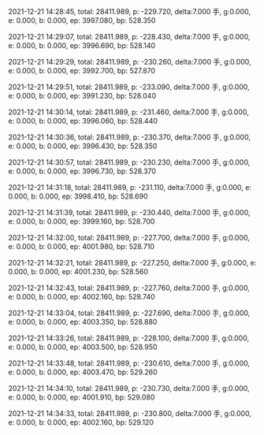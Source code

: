 2021-12-21 14:28:45, total: 28411.989, p: -229.720, delta:7.000 手, g:0.000, e: 0.000, b: 0.000, ep: 3997.080, bp: 528.350

2021-12-21 14:29:07, total: 28411.989, p: -228.430, delta:7.000 手, g:0.000, e: 0.000, b: 0.000, ep: 3996.690, bp: 528.140

2021-12-21 14:29:29, total: 28411.989, p: -230.260, delta:7.000 手, g:0.000, e: 0.000, b: 0.000, ep: 3992.700, bp: 527.870

2021-12-21 14:29:51, total: 28411.989, p: -233.090, delta:7.000 手, g:0.000, e: 0.000, b: 0.000, ep: 3991.230, bp: 528.040

2021-12-21 14:30:14, total: 28411.989, p: -231.460, delta:7.000 手, g:0.000, e: 0.000, b: 0.000, ep: 3996.060, bp: 528.440

2021-12-21 14:30:36, total: 28411.989, p: -230.370, delta:7.000 手, g:0.000, e: 0.000, b: 0.000, ep: 3996.430, bp: 528.350

2021-12-21 14:30:57, total: 28411.989, p: -230.230, delta:7.000 手, g:0.000, e: 0.000, b: 0.000, ep: 3996.730, bp: 528.370

2021-12-21 14:31:18, total: 28411.989, p: -231.110, delta:7.000 手, g:0.000, e: 0.000, b: 0.000, ep: 3998.410, bp: 528.690

2021-12-21 14:31:39, total: 28411.989, p: -230.440, delta:7.000 手, g:0.000, e: 0.000, b: 0.000, ep: 3999.160, bp: 528.700

2021-12-21 14:32:00, total: 28411.989, p: -227.700, delta:7.000 手, g:0.000, e: 0.000, b: 0.000, ep: 4001.980, bp: 528.710

2021-12-21 14:32:21, total: 28411.989, p: -227.250, delta:7.000 手, g:0.000, e: 0.000, b: 0.000, ep: 4001.230, bp: 528.560

2021-12-21 14:32:43, total: 28411.989, p: -227.760, delta:7.000 手, g:0.000, e: 0.000, b: 0.000, ep: 4002.160, bp: 528.740

2021-12-21 14:33:04, total: 28411.989, p: -227.690, delta:7.000 手, g:0.000, e: 0.000, b: 0.000, ep: 4003.350, bp: 528.880

2021-12-21 14:33:26, total: 28411.989, p: -228.100, delta:7.000 手, g:0.000, e: 0.000, b: 0.000, ep: 4003.500, bp: 528.950

2021-12-21 14:33:48, total: 28411.989, p: -230.610, delta:7.000 手, g:0.000, e: 0.000, b: 0.000, ep: 4003.470, bp: 529.260

2021-12-21 14:34:10, total: 28411.989, p: -230.730, delta:7.000 手, g:0.000, e: 0.000, b: 0.000, ep: 4001.910, bp: 529.080

2021-12-21 14:34:33, total: 28411.989, p: -230.800, delta:7.000 手, g:0.000, e: 0.000, b: 0.000, ep: 4002.160, bp: 529.120